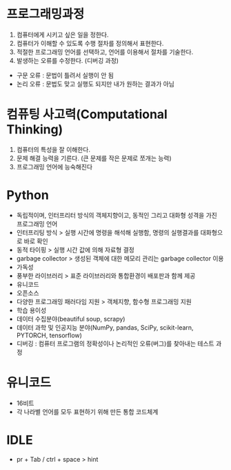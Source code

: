 # 프로그래밍과정
 1. 컴퓨터에게 시키고 싶은 일을 정한다.
 2. 컴퓨터가 이해할 수 있도록 수행 절차를 정의해서 표현한다.
 3. 적절한 프로그래밍 언어를 선택하고, 언어를 이용해서 절차를 기술한다.
 4. 발생하는 오류를 수정한다. (디버깅 과정)
  - 구문 오류 : 문법이 틀려서 실행이 안 됨
  - 논리 오류 : 문법도 맞고 실행도 되지만 내가 원하는 결과가 아님

# 컴퓨팅 사고력(Computational Thinking)
 1. 컴퓨터의 특성을 잘 이해한다.
 2. 문제 해결 능력을 기른다. (큰 문제를 작은 문제로 쪼개는 능력)
 3. 프로그래밍 언어에 능숙해진다

# Python
- 독립적이며, 인터프리터 방식의 객체지향이고, 동적인 그리고 대화형 성격을 가진 프로그래밍 언어
- 인터프리팅 방식 > 실행 시간에 명령을 해석해 실행함, 명령의 실행결과를 대화형으로 바로 확인
- 동적 타이핑 > 실행 시간 값에 의해 자료형 결정
- garbage collector > 생성된 객체에 대한 메모리 관리는 garbage collector 이용
- 가독성
- 풍부한 라이브러리 > 표준 라이브러리와 통합환경이 배포판과 함께 제공
- 유니코드
- 오픈소스
- 다양한 프로그래밍 패러다임 지원 > 객체지향, 함수형 프로그래밍 지원
- 학습 용이성
- 데이터 수집분야(beautiful soup, scrapy)
- 데이터 과학 및 인공지능 분야(NumPy, pandas, SciPy, scikit-learn, PYTORCH, tensorflow)
- 디버깅 : 컴퓨터 프로그램의 정확성이나 논리적인 오류(버그)를 찾아내는 테스트 과정

# 유니코드
- 16비트
- 각 나라별 언어를 모두 표현하기 위해 만든 통합 코드체계

# IDLE
- pr + Tab / ctrl + space > hint